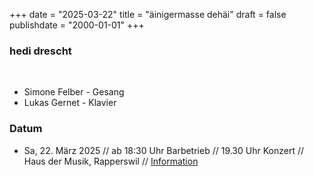﻿+++
date = "2025-03-22"
title = "äinigermasse dehäi"
draft = false
publishdate = "2000-01-01"
+++

### hedi drescht

<br>

* Simone Felber - Gesang
* Lukas Gernet - Klavier

### Datum

* Sa, 22. März 2025 // ab 18:30 Uhr Barbetrieb // 19.30 Uhr Konzert // Haus der Musik, Rapperswil // [Information](https://www.promusicante.ch/Anlaesse/Veranstaltungen/)
